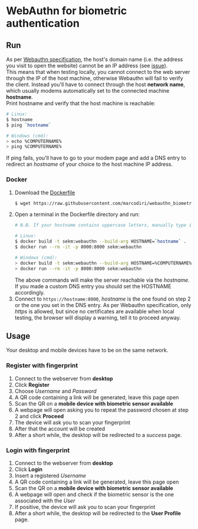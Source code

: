 # WebAuthn for biometric authentication
## Run
As per [Webauthn specification](https://w3c.github.io/webauthn/#relying-party-identifier), the host's domain name (i.e. the address you visit to open the website) cannot be an IP address (see [issue](https://github.com/w3c/webauthn/issues/1358)).<br>
This means that when testing locally, you cannot connect to the web server through the IP of the host machine, otherwise Webauthn will fail to verify the client.
Instead you'll have to connect through the host **network name**, which usually modems automatically set to the connected machine **hostname**.<br>
Print hostname and verify that the host machine is reachable:
   ```bash
   # Linux:
   $ hostname
   $ ping `hostname`
   
   # Windows (cmd):
   > echo %COMPUTERNAME%
   > ping %COMPUTERNAME%
   ```
If ping fails, you'll have to go to your modem page and add a DNS entry to redirect an *hostname* of your choice to the host machine IP address.

### Docker
1. Download the [Dockerfile](https://raw.githubusercontent.com/marcodiri/webauthn_biometric_authentication/master/Dockerfile)
   ```bash
   $ wget https://raw.githubusercontent.com/marcodiri/webauthn_biometric_authentication/master/Dockerfile
   ```
2. Open a terminal in the Dockerfile directory and run:
   ```bash
   # N.B. If your hostname contains uppercase letters, manually type it lowercase.
   
   # Linux:
   $ docker build -t sekm:webauthn --build-arg HOSTNAME=`hostname` .
   $ docker run --rm -it -p 8000:8000 sekm:webauthn
   
   # Windows (cmd):
   > docker build -t sekm:webauthn --build-arg HOSTNAME=%COMPUTERNAME% .
   > docker run --rm -it -p 8000:8000 sekm:webauthn
   ```
   The above commands will make the server reachable via the *hostname*. If you made a custom DNS entry you should set the HOSTNAME accordingly.
3. Connect to `https://hostname:8000`, *hostname* is the one found on step 2 or the one you set in the DNS entry.
   As per Webauthn specification, only *https* is allowed, but since no certificates are available when local testing, the browser will display a warning, tell it to proceed anyway.

## Usage
Your desktop and mobile devices have to be on the same network.
### Register with fingerprint
1. Connect to the webserver from **desktop**
2. Click **Register**
3. Choose *Username* and *Password*
4. A QR code containing a link will be generated, leave this page open
5. Scan the QR on a **mobile device with biometric sensor available**
6. A webpage will open asking you to repeat the password chosen at step 2 and click **Proceed**
7. The device will ask you to scan your fingerprint
8. After that the account will be created
9. After a short while, the desktop will be redirected to a *success* page.

### Login with fingerprint
1. Connect to the webserver from **desktop**
2. Click **Login**
3. Insert a registered *Username*
4. A QR code containing a link will be generated, leave this page open
5. Scan the QR on a **mobile device with biometric sensor available**
6. A webpage will open and check if the biometric sensor is the one associated with the *User*
7. If positive, the device will ask you to scan your fingerprint
8. After a short while, the desktop will be redirected to the **User Profile** page.
